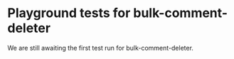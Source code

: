 # Playground tests for bulk-comment-deleter
We are still awaiting the first test run for bulk-comment-deleter.
